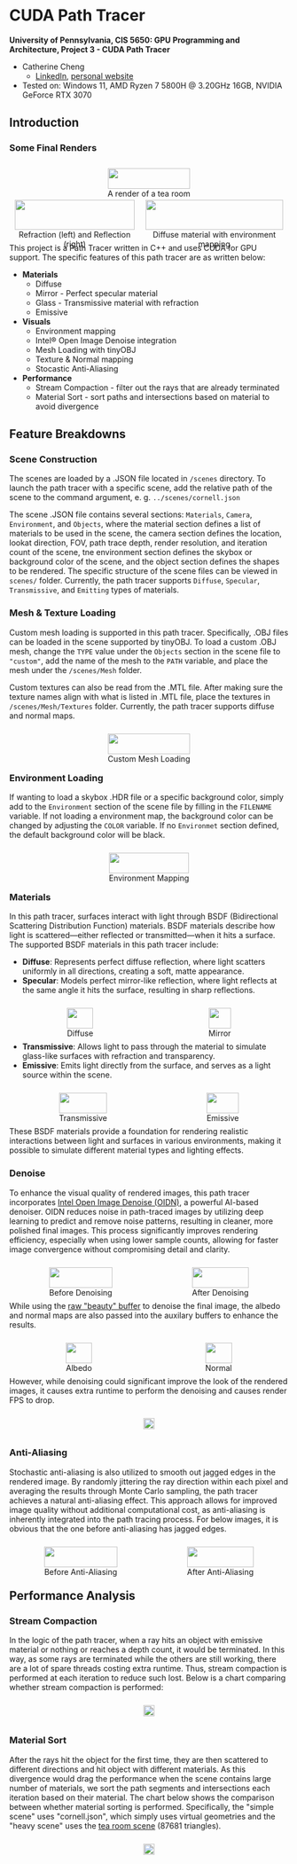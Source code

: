 CUDA Path Tracer
================

**University of Pennsylvania, CIS 5650: GPU Programming and Architecture, Project 3 - CUDA Path Tracer**

* Catherine Cheng
  * [LinkedIn](https://www.linkedin.com/in/catherine-wanning-cheng/), [personal website](https://www.catherine-wanning-cheng.com/projects-1)
* Tested on: Windows 11, AMD Ryzen 7 5800H @ 3.20GHz 16GB, NVIDIA GeForce RTX 3070
## Introduction
### Some Final Renders
<div style="display: flex; justify-content: space-around;">
  <figure style="text-align: center; margin: 10px;">
    <img src="img/tearoom.png" width="100%" />
    <figcaption>A render of a tea room</figcaption>
  </figure>
</div>
<div style="display: flex; justify-content: space-around;">
  <figure style="text-align: center; margin: 10px;">
    <img src="img/refract_reflect.png" width="100%" />
    <figcaption>Refraction (left) and Reflection (right)</figcaption>
  </figure>
  <figure style="text-align: center; margin: 10px;">
    <img src="img/mesh_loading.png" width="100%" />
    <figcaption>Diffuse material with environment mapping</figcaption>
  </figure>
</div>

This project is a Path Tracer written in C++ and uses CUDA for GPU support. The specific features of this path tracer are as written below:
- **Materials**
  - Diffuse
  - Mirror - Perfect specular material
  - Glass - Transmissive material with refraction
  - Emissive
- **Visuals**
  - Environment mapping
  - Intel® Open Image Denoise integration
  - Mesh Loading with tinyOBJ
  - Texture & Normal mapping
  - Stocastic Anti-Aliasing
- **Performance**
  - Stream Compaction - filter out the rays that are already terminated
  - Material Sort - sort paths and intersections based on material to avoid divergence

## Feature Breakdowns
### Scene Construction
The scenes are loaded by a .JSON file located in ``/scenes`` directory. To launch the path tracer with a specific scene, add the relative path of the scene to the command argument, e. g. ``../scenes/cornell.json``

The scene .JSON file contains several sections: ``Materials``, ``Camera``, ``Environment``, and ``Objects``, where the material section defines a list of materials to be used in the scene, the camera section defines the location, lookat direction, FOV, path trace depth, render resolution, and iteration count of the scene, tne environment section defines the skybox or background color of the scene, and the object section defines the shapes to be rendered. The specific structure of the scene files can be viewed in `scenes/` folder. Currently, the path tracer supports `Diffuse`, `Specular`, `Transmissive`, and `Emitting` types of materials. 
### Mesh & Texture Loading
Custom mesh loading is supported in this path tracer. Specifically, .OBJ files can be loaded in the scene supported by tinyOBJ. To load a custom .OBJ mesh, change the `TYPE` value under the `Objects` section in the scene file to `"custom"`, add the name of the mesh to the `PATH` variable, and place the mesh under the `/scenes/Mesh` folder. 

Custom textures can also be read from the .MTL file. After making sure the texture names align with what is listed in .MTL file, place the textures in `/scenes/Mesh/Textures` folder. Currently, the path tracer supports diffuse and normal maps.
<div style="display: flex; justify-content: space-around;">
  <figure style="text-align: center; margin: 10px;">
    <img src="img/mesh_loading_2.png" width="100%" />
    <figcaption>Custom Mesh Loading</figcaption>
  </figure>
</div>

### Environment Loading
If wanting to load a skybox .HDR file or a specific background color, simply add to the `Environment` section of the scene file by filling in the `FILENAME` variable. If not loading a environment map, the background color can be changed by adjusting the `COLOR` variable. If no `Environmet` section defined, the default background color will be black.

<div style="display: flex; justify-content: space-around;">
  <figure style="text-align: center; margin: 10px;">
    <img src="img/mesh_loading.png" width="100%" />
    <figcaption>Environment Mapping</figcaption>
  </figure>
</div>

### Materials
In this path tracer, surfaces interact with light through BSDF (Bidirectional Scattering Distribution Function) materials. BSDF materials describe how light is scattered—either reflected or transmitted—when it hits a surface. The supported BSDF materials in this path tracer include:

- **Diffuse**: Represents perfect diffuse reflection, where light scatters uniformly in all directions, creating a soft, matte appearance.
- **Specular**: Models perfect mirror-like reflection, where light reflects at the same angle it hits the surface, resulting in sharp reflections.
<div style="display: flex; justify-content: space-around;">
  <figure style="text-align: center; margin: 10px;">
    <img src="img/diffuse.png" width="100%" />
    <figcaption>Diffuse</figcaption>
  </figure>
  <figure style="text-align: center; margin: 10px;">
    <img src="img/specular.png" width="100%" />
    <figcaption>Mirror</figcaption>
  </figure>
</div>

- **Transmissive**: Allows light to pass through the material to simulate glass-like surfaces with refraction and transparency.
- **Emissive**: Emits light directly from the surface, and serves as a light source within the scene.
<div style="display: flex; justify-content: space-around;">
  <figure style="text-align: center; margin: 10px;">
    <img src="img/refraction.png" width="100%" />
    <figcaption>Transmissive</figcaption>
  </figure>
  <figure style="text-align: center; margin: 10px;">
    <img src="img/emissive.png" width="100%" />
    <figcaption>Emissive</figcaption>
  </figure>
</div>

These BSDF materials provide a foundation for rendering realistic interactions between light and surfaces in various environments, making it possible to simulate different material types and lighting effects.

### Denoise
To enhance the visual quality of rendered images, this path tracer incorporates [Intel Open Image Denoise (OIDN)](https://github.com/RenderKit/oidn), a powerful AI-based denoiser. OIDN reduces noise in path-traced images by utilizing deep learning to predict and remove noise patterns, resulting in cleaner, more polished final images. This process significantly improves rendering efficiency, especially when using lower sample counts, allowing for faster image convergence without compromising detail and clarity.
<div style="display: flex; justify-content: space-around;">
  <figure style="text-align: center; margin: 10px;">
    <img src="img/no_denoising.png" width="100%" />
    <figcaption>Before Denoising</figcaption>
  </figure>
  <figure style="text-align: center; margin: 10px;">
    <img src="img/mesh_loading_2.png" width="100%" />
    <figcaption>After Denoising</figcaption>
  </figure>
</div>

While using the [raw "beauty" buffer](https://github.com/RenderKit/oidn#open-image-denoise-overview) to denoise the final image, the albedo and normal maps are also passed into the auxilary buffers to enhance the results.
<div style="display: flex; justify-content: space-around;">
  <figure style="text-align: center; margin: 10px;">
    <img src="img/albedo.png" width="100%" />
    <figcaption>Albedo</figcaption>
  </figure>
  <figure style="text-align: center; margin: 10px;">
    <img src="img/normal.png" width="100%" />
    <figcaption>Normal</figcaption>
  </figure>
</div>

However, while denoising could significant improve the look of the rendered images, it causes extra runtime to perform the denoising and causes render FPS to drop. 

<div style="display: flex; justify-content: space-around;">
  <figure style="text-align: center; margin: 10px;">
    <img src="img/Denoising.png" width="100%" />
  </figure>
</div>

### Anti-Aliasing
Stochastic anti-aliasing is also utilized to smooth out jagged edges in the rendered image. By randomly jittering the ray direction within each pixel and averaging the results through Monte Carlo sampling, the path tracer achieves a natural anti-aliasing effect. This approach allows for improved image quality without additional computational cost, as anti-aliasing is inherently integrated into the path tracing process. For below images, it is obvious that the one before anti-aliasing has jagged edges.
<div style="display: flex; justify-content: space-around;">
  <figure style="text-align: center; margin: 10px;">
    <img src="img/no_anti_aliasing.png" width="100%" />
    <figcaption>Before Anti-Aliasing</figcaption>
  </figure>
  <figure style="text-align: center; margin: 10px;">
    <img src="img/no_denoising.png" width="100%" />
    <figcaption>After Anti-Aliasing</figcaption>
  </figure>
</div>

## Performance Analysis
### Stream Compaction
In the logic of the path tracer, when a ray hits an object with emissive material or nothing or reaches a depth count, it would be terminated. In this way, as some rays are terminated while the others are still working, there are a lot of spare threads costing extra runtime. Thus, stream compaction is performed at each iteration to reduce such lost. Below is a chart comparing whether stream compaction is performed:

<div style="display: flex; justify-content: space-around;">
  <figure style="text-align: center; margin: 10px;">
    <img src="img/stream_compaction.png" width="100%" />
  </figure>
</div>

### Material Sort
After the rays hit the object for the first time, they are then scattered to different directions and hit object with different materials. As this divergence would drag the performance when the scene contains large number of materials, we sort the path segments and intersections each iteration based on their material. The chart below shows the comparison between whether material sorting is performed. Specifically, the "simple scene" uses "cornell.json", which simply uses virtual geometries and the "heavy scene" uses the [tea room scene](#Some-Final-Renders) (87681 triangles).

<div style="display: flex; justify-content: space-around;">
  <figure style="text-align: center; margin: 10px;">
    <img src="img/MS.png" width="100%" />
  </figure>
</div>
